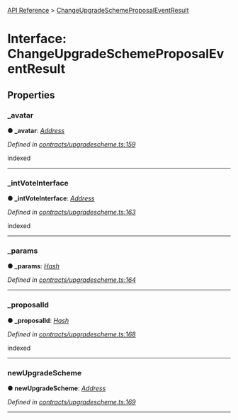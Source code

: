 [API Reference](../README.md) > [ChangeUpgradeSchemeProposalEventResult](../interfaces/ChangeUpgradeSchemeProposalEventResult.md)



# Interface: ChangeUpgradeSchemeProposalEventResult


## Properties
<a id="_avatar"></a>

###  _avatar

**●  _avatar**:  *[Address](../#Address)* 

*Defined in [contracts/upgradescheme.ts:159](https://github.com/daostack/arc.js/blob/caacbb2/lib/contracts/upgradescheme.ts#L159)*



indexed




___

<a id="_intVoteInterface"></a>

###  _intVoteInterface

**●  _intVoteInterface**:  *[Address](../#Address)* 

*Defined in [contracts/upgradescheme.ts:163](https://github.com/daostack/arc.js/blob/caacbb2/lib/contracts/upgradescheme.ts#L163)*



indexed




___

<a id="_params"></a>

###  _params

**●  _params**:  *[Hash](../#Hash)* 

*Defined in [contracts/upgradescheme.ts:164](https://github.com/daostack/arc.js/blob/caacbb2/lib/contracts/upgradescheme.ts#L164)*





___

<a id="_proposalId"></a>

###  _proposalId

**●  _proposalId**:  *[Hash](../#Hash)* 

*Defined in [contracts/upgradescheme.ts:168](https://github.com/daostack/arc.js/blob/caacbb2/lib/contracts/upgradescheme.ts#L168)*



indexed




___

<a id="newUpgradeScheme"></a>

###  newUpgradeScheme

**●  newUpgradeScheme**:  *[Address](../#Address)* 

*Defined in [contracts/upgradescheme.ts:169](https://github.com/daostack/arc.js/blob/caacbb2/lib/contracts/upgradescheme.ts#L169)*





___


